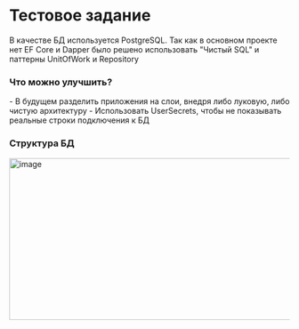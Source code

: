 <h1>Тестовое задание</h1>

В качестве БД используется PostgreSQL. 
Так как в основном проекте нет EF Core и Dapper было решено использовать "Чистый SQL" и паттерны UnitOfWork и Repository

<h3>Что можно улучшить?</h3>
- В будущем разделить приложения на слои, внедря либо луковую, либо чистую архитектуру
- Использовать UserSecrets, чтобы не показывать реальные строки подключения к БД

<h3>Структура БД</h3>
<img width="612" height="291" alt="image" src="https://github.com/user-attachments/assets/7659b9a7-20b9-47dc-adf9-fec3673dbeeb" />
